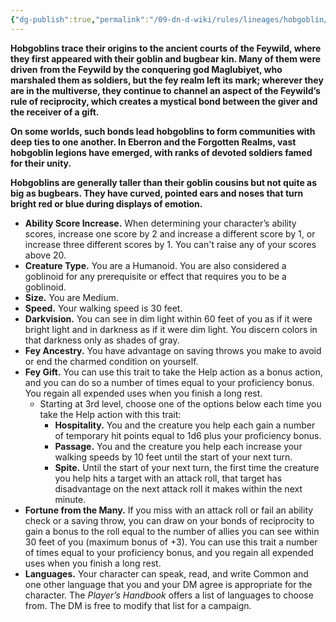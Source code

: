 ```yaml
---
{"dg-publish":true,"permalink":"/09-dn-d-wiki/rules/lineages/hobgoblin/","tags":["race"]}
---
```



**Hobgoblins trace their origins to the ancient courts of the Feywild, where they first appeared with their goblin and bugbear kin. Many of them were driven from the Feywild by the conquering god Maglubiyet, who marshaled them as soldiers, but the fey realm left its mark; wherever they are in the multiverse, they continue to channel an aspect of the Feywild’s rule of reciprocity, which creates a mystical bond between the giver and the receiver of a gift.**

**On some worlds, such bonds lead hobgoblins to form communities with deep ties to one another. In Eberron and the Forgotten Realms, vast hobgoblin legions have emerged, with ranks of devoted soldiers famed for their unity.**

**Hobgoblins are generally taller than their goblin cousins but not quite as big as bugbears. They have curved, pointed ears and noses that turn bright red or blue during displays of emotion.**

- **Ability Score Increase.** When determining your character’s ability scores, increase one score by 2 and increase a different score by 1, or increase three different scores by 1. You can't raise any of your scores above 20.
- **Creature Type.** You are a Humanoid. You are also considered a goblinoid for any prerequisite or effect that requires you to be a goblinoid.
- **Size.** You are Medium.
- **Speed.** Your walking speed is 30 feet.
- **Darkvision.** You can see in dim light within 60 feet of you as if it were bright light and in darkness as if it were dim light. You discern colors in that darkness only as shades of gray.
- **Fey Ancestry.** You have advantage on saving throws you make to avoid or end the charmed condition on yourself.
- **Fey Gift.** You can use this trait to take the Help action as a bonus action, and you can do so a number of times equal to your proficiency bonus. You regain all expended uses when you finish a long rest.
    - Starting at 3rd level, choose one of the options below each time you take the Help action with this trait:
        - **Hospitality.** You and the creature you help each gain a number of temporary hit points equal to 1d6 plus your proficiency bonus.
        - **Passage.** You and the creature you help each increase your walking speeds by 10 feet until the start of your next turn.
        - **Spite.** Until the start of your next turn, the first time the creature you help hits a target with an attack roll, that target has disadvantage on the next attack roll it makes within the next minute.
- **Fortune from the Many.** If you miss with an attack roll or fail an ability check or a saving throw, you can draw on your bonds of reciprocity to gain a bonus to the roll equal to the number of allies you can see within 30 feet of you (maximum bonus of +3). You can use this trait a number of times equal to your proficiency bonus, and you regain all expended uses when you finish a long rest.
- **Languages.** Your character can speak, read, and write Common and one other language that you and your DM agree is appropriate for the character. The _Player’s Handbook_ offers a list of languages to choose from. The DM is free to modify that list for a campaign.